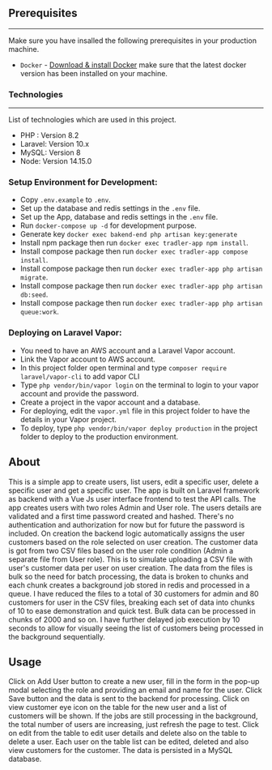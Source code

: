 ## Prerequisites

---

Make sure you have insalled the following prerequisites in your production machine.

-   `Docker` - [Download & install Docker](https://docs.docker.com/get-docker/) make sure that the latest docker version has been installed on your machine.

### Technologies

---

List of technologies which are used in this project.

-   PHP : Version 8.2
-   Laravel: Version 10.x
-   MySQL: Version 8
-   Node: Version 14.15.0

### Setup Environment for Development:

-   Copy `.env.example` to `.env`.
-   Set up the database and redis settings in the `.env` file.
-   Set up the App, database and redis settings in the `.env` file.
-   Run `docker-compose up -d` for development purpose.
-   Generate key `docker exec bakend-end php artisan key:generate`
-   Install npm package then run `docker exec tradler-app npm install`.
-   Install compose package then run `docker exec tradler-app compose install`.
-   Install compose package then run `docker exec tradler-app php artisan migrate`.
-   Install compose package then run `docker exec tradler-app php artisan db:seed`.
-   Install compose package then run `docker exec tradler-app php artisan queue:work`.

### Deploying on Laravel Vapor:

-   You need to have an AWS account and a Laravel Vapor account.
-   Link the Vapor account to AWS account.
-   In this project folder open terminal and type `composer require laravel/vapor-cli` to add vapor CLI
-   Type `php vendor/bin/vapor login` on the terminal to login to your vapor account and provide the password.
-   Create a project in the vapor account and a database.
-   For deploying, edit the `vapor.yml` file in this project folder to have the details in your Vapor project.
-   To deploy, type `php vendor/bin/vapor deploy production` in the project folder to deploy to the production environment.

## About

This is a simple app to create users, list users, edit a specific user, delete a specific user and get a specific user. The app is built on Laravel framework as backend with a Vue Js user interface
frontend to test the API calls. The app creates users with two roles Admin and User role. The users details are validated and a first time password created and hashed. There's no authentication and authorization for now but for future the password is included. 
On creation the backend logic automatically assigns the user customers based on the role selected on user creation. The customer data is got from two CSV files based on the user role condition (Admin a separate file from User role). This is to simulate uploading a CSV file with user's customer data per user on user creation. The data from the files is bulk so the need for batch processing, the data is broken to chunks and each chunk creates a background job stored in redis and processed in a queue. 
I have reduced the files to a total of 30 customers for admin and 80 customers for user in the CSV files, breaking each set of data into chunks of 10 to ease demonstration and quick test. Bulk data can be processed in chunks of 2000 and so on. I have further delayed job execution by 10 seconds to allow for visually seeing the list of customers being processed in the background sequentially.

## Usage 

Click on Add User button to create a new user, fill in the form in the pop-up modal selecting the role and providing an email and name for the user. Click Save button and the data is sent to the backend for processing. Click on view customer eye icon on the table for the new user and a list of customers will be shown. 
If the jobs are still processing in the background, the total number of users are increasing, just refresh the page to test. Click on edit from the table to edit user details and delete also on the table to delete a user. Each user on the table list can be edited, deleted and also view customers for the customer. The data is persisted in a MySQL database.


